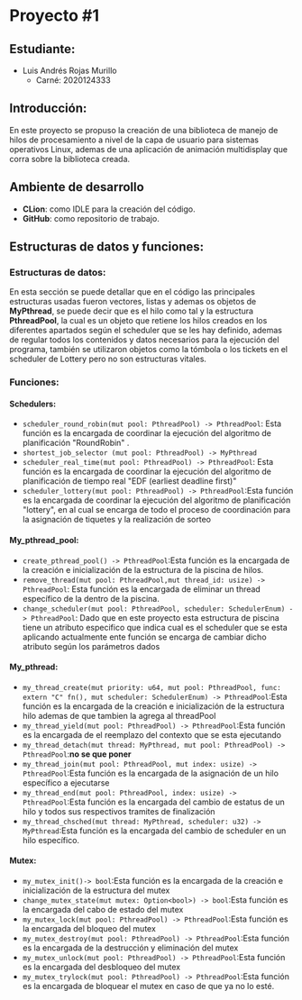 # Proyecto #1

## Estudiante:

- Luis Andrés Rojas Murillo
  - Carné: 2020124333

## Introducción:

En este proyecto se propuso la creación de una biblioteca de manejo de hilos de procesamiento a nivel de la capa de usuario para sistemas operativos Linux, ademas de una aplicación de animación multidisplay que corra sobre la biblioteca creada.

## Ambiente de desarrollo

- **CLion**: como IDLE para la creación del código.
- **GitHub**: como repositorio de trabajo.

## Estructuras de datos y funciones:

### Estructuras de datos:

En esta sección se puede detallar que en el código las principales estructuras usadas fueron vectores, listas y ademas os objetos de **MyPthread**, se puede decir que es el hilo como tal y la estructura **PthreadPool**, la cual es un objeto que retiene los hilos creados en los diferentes apartados según el scheduler que se les hay definido, ademas de regular todos los contenidos y datos necesarios para la ejecución del programa, también se utilizaron objetos como la tómbola o los tickets en el scheduler de Lottery pero no son estructuras vitales.

### Funciones:

#### Schedulers:

-  `scheduler_round_robin(mut pool: PthreadPool) -> PthreadPool`: Esta función es la encargada de coordinar la ejecución del algoritmo de planificación "RoundRobin" .
-  `shortest_job_selector (mut pool: PthreadPool) -> MyPthread`
-  `scheduler_real_time(mut pool: PthreadPool) -> PthreadPool`: Esta función es la encargada de coordinar la ejecución del algoritmo de planificación  de tiempo real "EDF (earliest deadline first)"
-  `scheduler_lottery(mut pool: PthreadPool) -> PthreadPool`:Esta función es la encargada de coordinar la ejecución del algoritmo de planificación "lottery", en al cual se encarga de todo el proceso de coordinación para la asignación de tiquetes y la realización de sorteo 

#### My_pthread_pool:

-  `create_pthread_pool() -> PthreadPool`:Esta función es la encargada de la creación e inicialización de la estructura de la piscina de hilos.
-  `remove_thread(mut pool: PthreadPool,mut thread_id: usize) -> PthreadPool`: Esta función es la encargada de eliminar un thread específico de la dentro de la piscina.
-  `change_scheduler(mut pool: PthreadPool, scheduler: SchedulerEnum) -> PthreadPool`: Dado que en este proyecto esta estructura de piscina tiene un atributo especifico que indica cual es el scheduler que se esta aplicando actualmente ente función se encarga de cambiar dicho atributo según los parámetros dados 

#### My_pthread:

-  `my_thread_create(mut priority: u64, mut pool: PthreadPool, func: extern "C" fn(), mut scheduler: SchedulerEnum) -> PthreadPool`:Esta función es la encargada de la creación e inicialización de la estructura hilo ademas de que tambien la agrega al threadPool
-  `my_thread_yield(mut pool: PthreadPool) -> PthreadPool`:Esta función es la encargada de el reemplazo del contexto que se esta ejecutando 
-  `my_thread_detach(mut thread: MyPthread, mut pool: PthreadPool) -> PthreadPool`:**no se que poner** 
-  `my_thread_join(mut pool: PthreadPool, mut index: usize) -> PthreadPool`:Esta función es la encargada de la asignación de un hilo específico a ejecutarse
-  `my_thread_end(mut pool: PthreadPool, index: usize) -> PthreadPool`:Esta función es la encargada del cambio de estatus de un hilo y todos sus respectivos tramites de finalización
-  `my_thread_chsched(mut thread: MyPthread, scheduler: u32) -> MyPthread`:Esta función es la encargada del cambio de scheduler en un hilo específico.

#### Mutex:

-  `my_mutex_init()-> bool`:Esta función es la encargada de la creación e inicialización de la estructura del mutex
-  `change_mutex_state(mut mutex: Option<bool>) -> bool`:Esta función es la encargada del cabo de estado del mutex
-  `my_mutex_lock(mut pool: PthreadPool) -> PthreadPool`:Esta función es la encargada del bloqueo del mutex
-  `my_mutex_destroy(mut pool: PthreadPool) -> PthreadPool`:Esta función es la encargada de la destrucción y eliminación del mutex
-  `my_mutex_unlock(mut pool: PthreadPool) -> PthreadPool`:Esta función es la encargada del desbloqueo del mutex
-  `my_mutex_trylock(mut pool: PthreadPool) -> PthreadPool`:Esta función es la encargada de bloquear el mutex en caso de que ya no lo esté.
